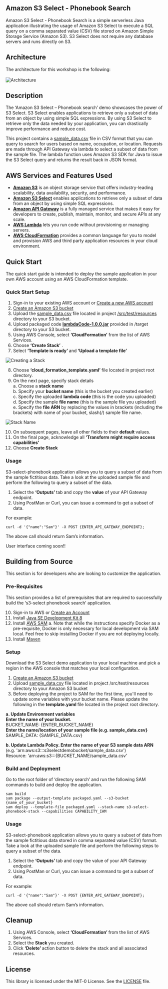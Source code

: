 ## Amazon S3 Select - Phonebook Search
  
Amazon S3 Select - Phonebook Search is a simple serverless Java application illustrating the usage of Amazon S3 Select to execute a SQL query on a comma separated value (CSV) file stored on Amazon Simple Storage Service (Amazon S3). S3 Select does not require any database servers and runs directly on S3.

## Architecture

The architecture for this workshop is the following:
<br><br>
![Architecture](/images/architecture.png)
 
## Description

The ‘Amazon S3 Select – Phonebook search’ demo showcases the power of S3 Select. S3 Select enables applications to retrieve only a subset of data from an object by using simple SQL expressions. By using S3 Select to retrieve only the data needed by your application, you can drastically improve performance and reduce cost.

This project contains a [sample_data.csv](/src/test/resources/sample_data.csv) file in CSV format that you can query to search for users based on name, occupation, or location. Requests are made through API Gateway via lambda to select a subset of data from the sample file. The lambda function uses Amazon S3 SDK for Java to issue the S3 Select query and returns the result back in JSON format.

## AWS Services and Features Used

* <b>[Amazon S3](https://aws.amazon.com/s3/)</b> is an object storage service that offers industry-leading scalability, data availability, security, and performance.
* <b>[Amazon S3 Select](https://docs.aws.amazon.com/AmazonS3/latest/API/API_SelectObjectContent.html)</b> enables applications to retrieve only a subset of data from an object by using simple SQL expressions.
* <b>[Amazon API Gateway](https://aws.amazon.com/api-gateway/)</b> is a fully managed service that makes it easy for developers to create, publish, maintain, monitor, and secure APIs at any scale.
* <b>[AWS Lambda](https://aws.amazon.com/lambda/)</b> lets you run code without provisioning or managing servers.
* <b>[AWS CloudFormation](https://aws.amazon.com/cloudformation/)</b> provides a common language for you to model and provision AWS and third party application resources in your cloud environment.

## Quick Start

The quick start guide is intended to deploy the sample application in your own AWS account using an AWS CloudFormation template.

### Quick Start Setup
1.	Sign-in to your existing AWS account or [Create a new AWS account](https://us-west-2.console.aws.amazon.com/)
2.	[Create an Amazon S3 bucket](https://docs.aws.amazon.com/AmazonS3/latest/gsg/CreatingABucket.html)
3.	Upload the [sample_data.csv](/src/test/resources/sample_data.csv) file located in project [/src/test/resources](/src/test/resources) directory to your S3 bucket.
4.	Upload packaged code <b>[lambdaCode-1.0.0.jar](/lambdaCode-1.0.0.jar)</b> provided in /target directory to your S3 bucket.
5.	Using AWS Console, select <b>‘CloudFormation’</b> from the list of AWS Services.
6.	Choose <b> ‘Create Stack’</b> .
7.	Select <b>‘Template is ready’ </b>and <b>‘Upload a template file’</b>

![Creating a Stack ](/images/createStack.png)

8.	Choose <b>‘cloud_formation_template.yaml’ </b>file located in project root directory.
9.	On the next page, specify stack details<br>
a.	Choose a <b>stack name</b><br>
b.	Specify your <b>bucket name</b> (this is the bucket you created earlier)<br>
c.	Specify the uploaded <b>lambda code </b> (this is the code you uploaded)<br>
d.	Specify the sample <b>file name</b> (this is the sample file you uploaded)<br>
e.	Specify the <b>file ARN </b>by replacing the values in brackets (including the brackets) with name of your bucket, slash(/) sample file name. 

![Stack Name ](/images/stackName.png)
 
10. On subsequent pages, leave all other fields to their <b>default </b> values.
11. On the final page, acknowledge all <b>‘Transform might require access capabilities’</b>
12. Choose <b>Create Stack</b>

### Usage

S3-select-phonebook application allows you to query a subset of data from the sample fictitious data. Take a look at the uploaded sample file and perform the following to query a subset of the data.

1. Select the <b>‘Outputs’ </b>tab and copy the <b>value</b> of your API Gateway endpoint.
2. Using PostMan or Curl, you can issue a command to get a subset of data.

For example:

`curl -d '{"name":"Sam"}' -X POST {ENTER_API_GATEWAY_ENDPOINT};`

The above call should return Sam’s information.

User interface coming soon!!



## Building from Source 

This section is for developers who are looking to customize the application.

### Pre-Requisites
This section provides a list of prerequisites that are required to successfully build the ‘s3-select phonebook search’ application.

10.	Sign-in to AWS or [Create an Account](https://us-west-2.console.aws.amazon.com/)
11.	Install [Java SE Development Kit 8](http://www.oracle.com/technetwork/java/javase/downloads/jdk8-downloads-2133151.html)
12.	Install [AWS SAM](https://docs.aws.amazon.com/serverless-application-model/latest/developerguide/serverless-sam-cli-install.html)
a.	Note that while the instructions specify Docker as a pre-requisite, Docker is only necessary for local development via SAM local. Feel free to skip installing Docker if you are not deploying locally.
13.	Install [Maven](https://maven.apache.org/install.html)

### Setup

Download the S3 Select demo application to your local machine and pick a region in the AWS console that matches your local configuration.

1.	[Create an Amazon S3 bucket](https://docs.aws.amazon.com/AmazonS3/latest/gsg/CreatingABucket.html)  
2.	Upload [sample_data.csv](/src/test/resources/sample_data.csv) file located in project /src/test/resources directory to your Amazon S3 bucket
3.	Before deploying the project to SAM for the first time, you'll need to update some variables with your bucket name. Please update the following in the <b>template.yaml </b>file located in the project root directory.<br>

<b>a.	Update Environment variables</b> <br>
        <b>Enter the name of your bucket.</b> <br>
          BUCKET_NAME: {ENTER_BUCKET_NAME}<br>
         <b> Enter the name/location of your sample file (e.g. sample_data.csv} </b><br>
         SAMPLE_DATA: {SAMPLE_DATA.csv}  <br>

<b>b.	Update Lambda Policy. </b>
       <b>Enter the name of your S3 sample data ARN </b> <br>
       (e.g. 'arn:aws:s3:::s3selectdemobucket/sample_data.csv')<br>
        Resource: 'arn:aws:s3:::{BUCKET_NAME/sample_data.csv'<br>

### Build and Deployment

Go to the root folder of ‘directory search’ and run the following SAM commands to build and deploy the application. 

```
sam build
sam package --output-template packaged.yaml --s3-bucket {name_of_your_bucket}
sam deploy --template-file packaged.yaml --stack-name s3-select-phonebook-stack --capabilities CAPABILITY_IAM
```
### Usage

S3-select-phonebook application allows you to query a subset of data from the sample fictitious data stored in comma separated value (CSV) format. Take a look at the uploaded sample file and perform the following steps to query a subset of the data.

1. Select the <b>‘Outputs’ </b>tab and copy the value of your API Gateway endpoint.
2. Using PostMan or Curl, you can issue a command to get a subset of data.

For example:

`curl -d '{"name":"Sam"}' -X POST {ENTER_API_GATEWAY_ENDPOINT};`

The above call should return Sam’s information.

## Cleanup

1.	Using AWS Console, select <b>‘CloudFormation’ </b>from the list of AWS Services.
2.	Select the <b>Stack </b>you created.
3.	Click <b>‘Delete’ </b>action button to delete the stack and all associated resources. 

## License

This library is licensed under the MIT-0 License. See the [LICENSE](https://github.com/aws-samples/s3-select-phonebook-search/blob/master/LICENSE) file.